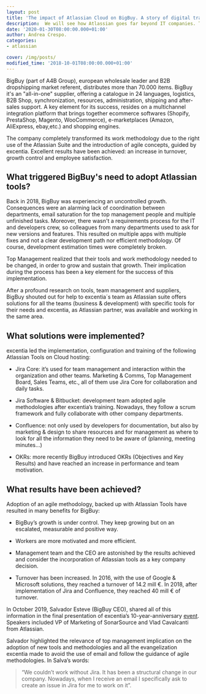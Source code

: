 ```yaml
---
layout: post
title: 'The impact of Atlassian Cloud on BigBuy. A story of digital transformation for all teams'
description:  We will see how Atlassian goes far beyond IT companies. The introduction of Jira Core, Jira Software and Confluence in BigBuy completely changed the way they work, obtaining unquestionable benefits.
date: '2020-01-30T08:00:00.000+01:00'
author: Andrea Crespo. 
categories: 
- atlassian

cover: /img/posts/
modified_time: '2018-10-01T08:00:00.000+01:00'
---
```


BigBuy (part of A4B Group), european wholesale leader and B2B dropshipping market referent, distributes more than 70.000 items. BigBuy it's an "all-in-one" supplier, offering a catalogue in 24 languages, logistics, B2B Shop, synchronization, resources, administration, shipping and after-sales support. 
A key element for its success, resides on a multichannel integration platform that brings together ecommerce softwares (Shopify, PrestaShop, Magento, WooCommerce), e-marketplaces (Amazon, AliExpress, ebay,etc.) and shopping engines.

The company completely transformed its work methodology due to the right use of the Atlassian Suite and the introduction of agile concepts, guided by excentia. Excellent results have been achieved: an increase in turnover, growth control and employee satisfaction.  

## What triggered BigBuy's need to adopt Atlassian tools?

Back in 2018, BigBuy was experiencing an uncontrolled growth. Consequences were an alarming lack of coordination between departments, email saturation for the top management people and multiple unfinished tasks.
Moreover, there wasn't a requirements process for the IT and developers crew, so colleagues from many departments used to ask for new versions and features. This resulted on multiple apps with multiple fixes and not a clear development path nor efficient methodology. Of course, development estimation times were completely broken.

Top Management realized that their tools and work methodology needed to be changed, in order to grow and sustain that growth. Their implication during the process has been a key element for the success of this implementation.

After a profound research on tools, team management and suppliers, BigBuy shouted out for help to excentia´s team as Atlassian suite offers solutions for all the teams (business & development) with specific tools for their needs and excentia, as Atlassian partner, was available and working in the same area.

## What solutions were implemented?

excentia led the implementation, configuration and training of the following Atlassian Tools on Cloud hosting: 

- Jira Core: it’s used for team management and interaction within the organization and other teams. Marketing & Comms, Top Management Board, Sales Teams, etc.,  all of them use Jira Core for collaboration and daily tasks.

- Jira Software & Bitbucket: development team adopted agile methodologies after excentia’s training. Nowadays, they follow a scrum framework and fully collaborate with other company departments. 

- Confluence: not only used by developers for documentation, but also by marketing & design to share resources and for management as where to look for all the information they need to be aware of (planning, meeting minutes…)

- OKRs: more recently BigBuy introduced OKRs (Objectives and Key Results) and have reached an increase in performance and team motivation. 

## What results have been achieved?

Adoption of an agile methodology, backed up with Atlassian Tools have resulted in many benefits for BigBuy: 

- BigBuy’s growth is under control. They keep growing but on an escalated, measurable and positive way. 

- Workers are more motivated and more efficient.

- Management team and the CEO are astonished by the results achieved and consider the incorporation of Atlassian tools as a key company decision.

- Turnover has been increased. In 2016, with the use of Google & Microsoft solutions, they reached a turnover of 14.2 mill €. In 2018, after implementation of Jira and Confluence, they reached 40 mill € of turnover. 

In October 2019, Salvador Esteve (BigBuy CEO), shared all of this information in the final presentation of excentia’s 10-year-anniversary [event](https://www.excentia.es/aniversario). Speakers included VP of Marketing of SonarSource and Vlad Cavalcanti from Atlassian. 

Salvador highlighted the relevance of top management implication on the adoption of new tools and methodologies and all the evangelization excentia made to avoid the use of email and follow the guidance of agile methodologies. In Salva’s words:

> “We couldn’t work without Jira. It has been a structural change in our company. Nowadays, when I receive an email I specifically ask to create an issue in Jira for me to work on it”.
